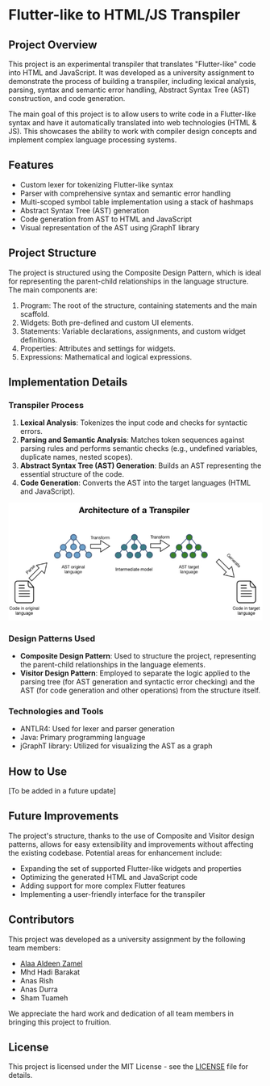 # Flutter-like to HTML/JS Transpiler

## Project Overview

This project is an experimental transpiler that translates "Flutter-like" code into HTML and JavaScript. It was developed as a university assignment to demonstrate the process of building a transpiler, including lexical analysis, parsing, syntax and semantic error handling, Abstract Syntax Tree (AST) construction, and code generation.

The main goal of this project is to allow users to write code in a Flutter-like syntax and have it automatically translated into web technologies (HTML & JS). This showcases the ability to work with compiler design concepts and implement complex language processing systems.

## Features

- Custom lexer for tokenizing Flutter-like syntax
- Parser with comprehensive syntax and semantic error handling
- Multi-scoped symbol table implementation using a stack of hashmaps
- Abstract Syntax Tree (AST) generation
- Code generation from AST to HTML and JavaScript
- Visual representation of the AST using jGraphT library

## Project Structure

The project is structured using the Composite Design Pattern, which is ideal for representing the parent-child relationships in the language structure. The main components are:

1. Program: The root of the structure, containing statements and the main scaffold.
2. Widgets: Both pre-defined and custom UI elements.
3. Statements: Variable declarations, assignments, and custom widget definitions.
4. Properties: Attributes and settings for widgets.
5. Expressions: Mathematical and logical expressions.

## Implementation Details

### Transpiler Process
1. **Lexical Analysis**: Tokenizes the input code and checks for syntactic errors.
2. **Parsing and Semantic Analysis**: Matches token sequences against parsing rules and performs semantic checks (e.g., undefined variables, duplicate names, nested scopes).
3. **Abstract Syntax Tree (AST) Generation**: Builds an AST representing the essential structure of the code.
4. **Code Generation**: Converts the AST into the target languages (HTML and JavaScript).

![Transpiling Process](project_workflow.png)

### Design Patterns Used
- **Composite Design Pattern**: Used to structure the project, representing the parent-child relationships in the language elements.
- **Visitor Design Pattern**: Employed to separate the logic applied to the parsing tree (for AST generation and syntactic error checking) and the AST (for code generation and other operations) from the structure itself.

### Technologies and Tools
- ANTLR4: Used for lexer and parser generation
- Java: Primary programming language
- jGraphT library: Utilized for visualizing the AST as a graph

## How to Use

[To be added in a future update]

## Future Improvements

The project's structure, thanks to the use of Composite and Visitor design patterns, allows for easy extensibility and improvements without affecting the existing codebase. Potential areas for enhancement include:

- Expanding the set of supported Flutter-like widgets and properties
- Optimizing the generated HTML and JavaScript code
- Adding support for more complex Flutter features
- Implementing a user-friendly interface for the transpiler

## Contributors

This project was developed as a university assignment by the following team members:

- [Alaa Aldeen Zamel](https://github.com/alaazamelDev)
- Mhd Hadi Barakat
- Anas Rish
- Anas Durra
- Sham Tuameh

We appreciate the hard work and dedication of all team members in bringing this project to fruition.

## License

This project is licensed under the MIT License - see the [LICENSE](LICENSE) file for details.

